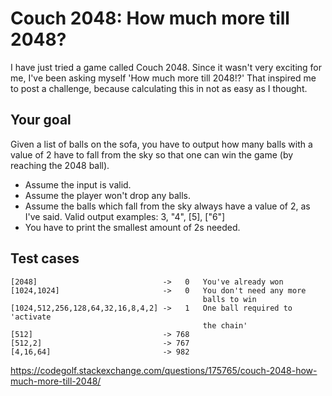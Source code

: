 Couch 2048: How much more till 2048?
====================================


I have just tried a game called Couch 2048.  Since it wasn't very
exciting for me, I've been asking myself 'How much more till 2048!?'
That inspired me to post a challenge, because calculating this in
not as easy as I thought.

Your goal
---------

Given a list of balls on the sofa, you have to output how many balls
with a value of 2 have to fall from the sky so that one can win the
game (by reaching the 2048 ball).

- Assume the input is valid.
- Assume the player won't drop any balls.
- Assume the balls which fall from the sky always have a value of 2,
  as I've said.  Valid output examples: 3, "4", [5], ["6"]
- You have to print the smallest amount of 2s needed.


Test cases
----------
    [2048]                            ->   0   You've already won
    [1024,1024]                       ->   0   You don't need any more
                                               balls to win
    [1024,512,256,128,64,32,16,8,4,2] ->   1   One ball required to 'activate
                                               the chain'
    [512]                             -> 768
    [512,2]                           -> 767
    [4,16,64]                         -> 982 


https://codegolf.stackexchange.com/questions/175765/couch-2048-how-much-more-till-2048/
